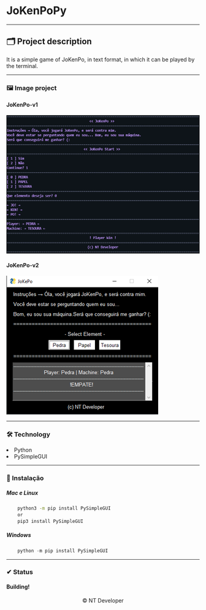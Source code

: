 # JoKenPoPy

---
## 🗂 Project description

<p>
	It is a simple game of JoKenPo, in text format, in which it can be played by the terminal.
</p>

---
### 🖼 Image project

#### JoKenPo-v1
![JoKenPo-v1-py](Img/JoKenPo-v1-py.png)

#### JoKenPo-v2
![JoKenPo-v2-py](Img/JoKenPo-v2-py.png)

---

### 🛠 Technology

<li> Python
<li> PySimpleGUI

---

### 💾 Instalação

<h5>Mac e Linux</h5>

~~~ Bash
    python3 -m pip install PySimpleGUI
    or
    pip3 install PySimpleGUI
~~~

<h5>Windows</h5>

~~~ PowerShell
    python -m pip install PySimpleGUI
~~~

---

### ✔ Status

<h4>Building!</h4>

<footer align="center" >&copy; NT Developer</footer>


